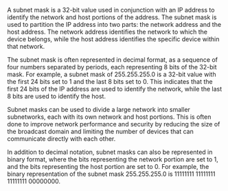 A subnet mask is a 32-bit value used in conjunction with an IP address to identify the network and host portions of the address. The subnet mask is used to partition the IP address into two parts: the network address and the host address. The network address identifies the network to which the device belongs, while the host address identifies the specific device within that network.

The subnet mask is often represented in decimal format, as a sequence of four numbers separated by periods, each representing 8 bits of the 32-bit mask. For example, a subnet mask of 255.255.255.0 is a 32-bit value with the first 24 bits set to 1 and the last 8 bits set to 0. This indicates that the first 24 bits of the IP address are used to identify the network, while the last 8 bits are used to identify the host.

Subnet masks can be used to divide a large network into smaller subnetworks, each with its own network and host portions. This is often done to improve network performance and security by reducing the size of the broadcast domain and limiting the number of devices that can communicate directly with each other.

In addition to decimal notation, subnet masks can also be represented in binary format, where the bits representing the network portion are set to 1, and the bits representing the host portion are set to 0. For example, the binary representation of the subnet mask 255.255.255.0 is 11111111 11111111 11111111 00000000.